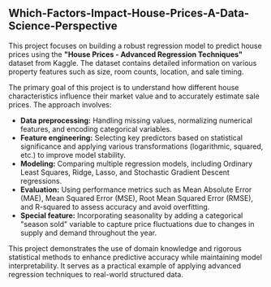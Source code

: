 ## Which-Factors-Impact-House-Prices-A-Data-Science-Perspective

This project focuses on building a robust regression model to predict house prices using the **"House Prices - Advanced Regression Techniques"** dataset from Kaggle. The dataset contains detailed information on various property features such as size, room counts, location, and sale timing.

The primary goal of this project is to understand how different house characteristics influence their market value and to accurately estimate sale prices. The approach involves:

* **Data preprocessing:** Handling missing values, normalizing numerical features, and encoding categorical variables.
* **Feature engineering:** Selecting key predictors based on statistical significance and applying various transformations (logarithmic, squared, etc.) to improve model stability.
* **Modeling:** Comparing multiple regression models, including Ordinary Least Squares, Ridge, Lasso, and Stochastic Gradient Descent regressions.
* **Evaluation:** Using performance metrics such as Mean Absolute Error (MAE), Mean Squared Error (MSE), Root Mean Squared Error (RMSE), and R-squared to assess accuracy and avoid overfitting.
* **Special feature:** Incorporating seasonality by adding a categorical "season sold" variable to capture price fluctuations due to changes in supply and demand throughout the year.

This project demonstrates the use of domain knowledge and rigorous statistical methods to enhance predictive accuracy while maintaining model interpretability. It serves as a practical example of applying advanced regression techniques to real-world structured data.
